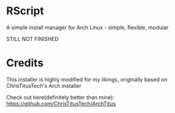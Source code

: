 # RScript
 A simple install manager for Arch Linux - simple, flexible, modular
 
 STILL NOT FINISHED

# Credits
 This installer is highly modified for my likings, originally based on ChrisTitusTech's Arch installer

 Check out here(definitely better than mine): https://github.com/ChrisTitusTech/ArchTitus
